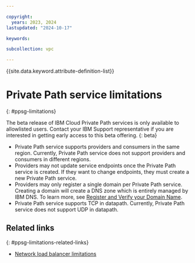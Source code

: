 ```yaml
---

copyright:
  years: 2023, 2024
lastupdated: "2024-10-17"

keywords:

subcollection: vpc

---
```


{{site.data.keyword.attribute-definition-list}}

# Private Path service limitations
{: #ppsg-limitations}

The beta release of IBM Cloud Private Path services is only available to allowlisted users. Contact your IBM Support representative if you are interested in getting early access to this beta offering.
{: beta}

* Private Path service supports providers and consumers in the same region. Currently, Private Path service does not support providers and consumers in different regions.
* Providers may not update service endpoints once the Private Path service is created. If they want to change endpoints, they must create a new Private Path service.
* Providers may only register a single domain per Private Path service. Creating a domain will create a DNS zone which is entirely managed by IBM DNS. To learn more, see [Register and Verify your Domain Name](/docs/vpc?topic=vpc-private-path-service-about&interface=ui#pps-domain-register-verify).
* Private Path service supports TCP in datapath. Currently, Private Path service does not support UDP in datapath.

## Related links
{: #ppsg-limitations-related-links}

* [Network load balancer limitations](/docs/vpc?topic=vpc-nlb-limitations)
